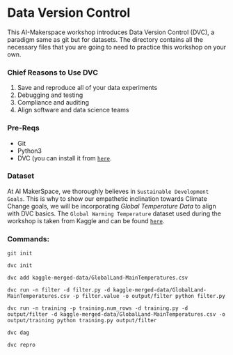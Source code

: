 # Data Version Control
This AI-Makerspace workshop introduces Data Version Control (DVC), a paradigm same as git but for datasets. The directory contains all the necessary files that you are going to need to practice this workshop on your own. 

### Chief Reasons to Use DVC

<ol>
  <li>Save and reproduce all of your data experiments</li>
  <li>Debugging and testing</li>
  <li>Compliance and auditing</li>
  <li>Align software and data science teams</li>
</ol>



### Pre-Reqs
- Git
- Python3
- DVC (you can install it from <a href='https://dvc.org/doc/install'>`here`</a>.



### Dataset
At AI MakerSpace, we thoroughly believes in `Sustainable Development Goals`. This is why to show our empathetic inclination towards Climate Change goals, we will be incorporating *Global Temperature Data* to align with DVC basics.
The `Global Warming Temperature` dataset used during the workshop is taken from Kaggle and can be found <a href='https://www.kaggle.com/datasets/sudalairajkumar/daily-temperature-of-major-cities'>`here`</a>.


### Commands:

`git init`

`dvc init`

`dvc add kaggle-merged-data/GlobalLand-MainTemperatures.csv`

`dvc run -n filter -d filter.py -d kaggle-merged-data/GlobalLand-MainTemperatures.csv -p filter.value -o output/filter python filter.py`

`dvc run -n training -p training.num_rows -d training.py -d output/filter -d kaggle-merged-data/GlobalLand-MainTemperatures.csv -o output/training python training.py output/filter`

`dvc dag`

`dvc repro`
